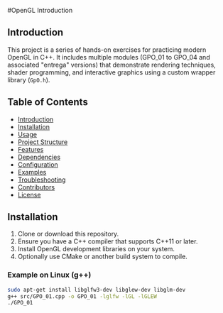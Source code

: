 #OpenGL Introduction

## Introduction

This project is a series of hands-on exercises for practicing modern OpenGL in C++. It includes multiple modules (GPO_01 to GPO_04 and associated "entrega" versions) that demonstrate rendering techniques, shader programming, and interactive graphics using a custom wrapper library (`GpO.h`).

## Table of Contents

- [Introduction](#introduction)
- [Installation](#installation)
- [Usage](#usage)
- [Project Structure](#project-structure)
- [Features](#features)
- [Dependencies](#dependencies)
- [Configuration](#configuration)
- [Examples](#examples)
- [Troubleshooting](#troubleshooting)
- [Contributors](#contributors)
- [License](#license)

## Installation

1. Clone or download this repository.
2. Ensure you have a C++ compiler that supports C++11 or later.
3. Install OpenGL development libraries on your system.
4. Optionally use CMake or another build system to compile.

### Example on Linux (g++)

```bash
sudo apt-get install libglfw3-dev libglew-dev libglm-dev
g++ src/GPO_01.cpp -o GPO_01 -lglfw -lGL -lGLEW
./GPO_01
